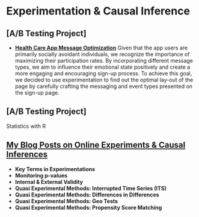 # Experimentation & Causal Inference


## [A/B Testing Project]

- **[Health Care App Message Optimization](https://github.com/yyklee/social-event-experimentation)**
Given that the app users are primarily socially avoidant individuals, we recognize the importance of maximizing their participation rates. By incorporating different message types, we aim to influence their emotional state positively and create a more engaging and encouraging sign-up process. To achieve this goal, we decided to use experimentation to find out the optimal lay-out of the page by carefully crafting the messaging and event types presented on the sign-up page.

## [A/B Testing Project]
Statistics with R

## [My Blog Posts on Online Experiments & Causal Inferences](https://github.com/yyklee/social-event-experimentation)
- **Key Terms in Experimentations**
- **Monitoring p-values**
- **Internal & External Validity**
- **Quasi Experimental Methods: Interrupted Time Series (ITS)** 
- **Quasi Experimental Methods: Differences in Differences**
- **Quasi Experimental Methods: Geo Tests**
- **Quasi Experimental Methods: Propensity Score Matching**
